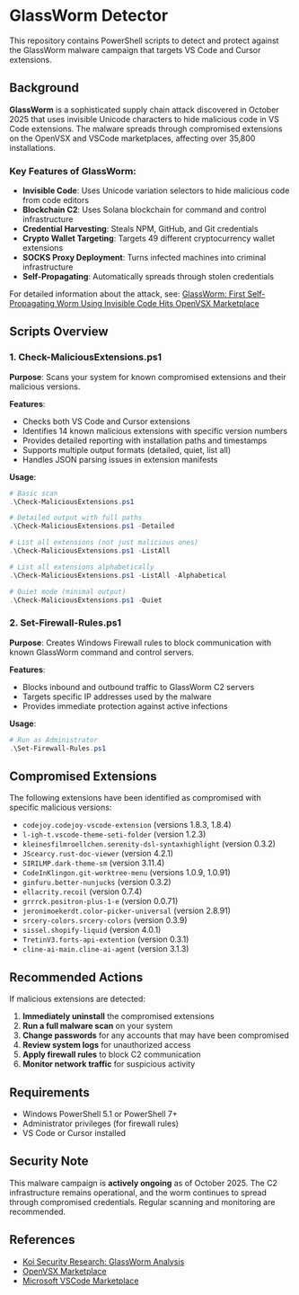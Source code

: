 # GlassWorm Detector

This repository contains PowerShell scripts to detect and protect against the GlassWorm malware campaign that targets VS Code and Cursor extensions.

## Background

**GlassWorm** is a sophisticated supply chain attack discovered in October 2025 that uses invisible Unicode characters to hide malicious code in VS Code extensions. The malware spreads through compromised extensions on the OpenVSX and VSCode marketplaces, affecting over 35,800 installations.

### Key Features of GlassWorm:
- **Invisible Code**: Uses Unicode variation selectors to hide malicious code from code editors
- **Blockchain C2**: Uses Solana blockchain for command and control infrastructure
- **Credential Harvesting**: Steals NPM, GitHub, and Git credentials
- **Crypto Wallet Targeting**: Targets 49 different cryptocurrency wallet extensions
- **SOCKS Proxy Deployment**: Turns infected machines into criminal infrastructure
- **Self-Propagating**: Automatically spreads through stolen credentials

For detailed information about the attack, see: [GlassWorm: First Self-Propagating Worm Using Invisible Code Hits OpenVSX Marketplace](https://www.koi.ai/blog/glassworm-first-self-propagating-worm-using-invisible-code-hits-openvsx-marketplace)

## Scripts Overview

### 1. Check-MaliciousExtensions.ps1
**Purpose**: Scans your system for known compromised extensions and their malicious versions.

**Features**:
- Checks both VS Code and Cursor extensions
- Identifies 14 known malicious extensions with specific version numbers
- Provides detailed reporting with installation paths and timestamps
- Supports multiple output formats (detailed, quiet, list all)
- Handles JSON parsing issues in extension manifests

**Usage**:
```powershell
# Basic scan
.\Check-MaliciousExtensions.ps1

# Detailed output with full paths
.\Check-MaliciousExtensions.ps1 -Detailed

# List all extensions (not just malicious ones)
.\Check-MaliciousExtensions.ps1 -ListAll

# List all extensions alphabetically
.\Check-MaliciousExtensions.ps1 -ListAll -Alphabetical

# Quiet mode (minimal output)
.\Check-MaliciousExtensions.ps1 -Quiet
```

### 2. Set-Firewall-Rules.ps1
**Purpose**: Creates Windows Firewall rules to block communication with known GlassWorm command and control servers.

**Features**:
- Blocks inbound and outbound traffic to GlassWorm C2 servers
- Targets specific IP addresses used by the malware
- Provides immediate protection against active infections

**Usage**:
```powershell
# Run as Administrator
.\Set-Firewall-Rules.ps1
```

## Compromised Extensions

The following extensions have been identified as compromised with specific malicious versions:

- `codejoy.codejoy-vscode-extension` (versions 1.8.3, 1.8.4)
- `l-igh-t.vscode-theme-seti-folder` (version 1.2.3)
- `kleinesfilmroellchen.serenity-dsl-syntaxhighlight` (version 0.3.2)
- `JScearcy.rust-doc-viewer` (version 4.2.1)
- `SIRILMP.dark-theme-sm` (version 3.11.4)
- `CodeInKlingon.git-worktree-menu` (versions 1.0.9, 1.0.91)
- `ginfuru.better-nunjucks` (version 0.3.2)
- `ellacrity.recoil` (version 0.7.4)
- `grrrck.positron-plus-1-e` (version 0.0.71)
- `jeronimoekerdt.color-picker-universal` (version 2.8.91)
- `srcery-colors.srcery-colors` (version 0.3.9)
- `sissel.shopify-liquid` (version 4.0.1)
- `TretinV3.forts-api-extention` (version 0.3.1)
- `cline-ai-main.cline-ai-agent` (version 3.1.3)

## Recommended Actions

If malicious extensions are detected:

1. **Immediately uninstall** the compromised extensions
2. **Run a full malware scan** on your system
3. **Change passwords** for any accounts that may have been compromised
4. **Review system logs** for unauthorized access
5. **Apply firewall rules** to block C2 communication
6. **Monitor network traffic** for suspicious activity

## Requirements

- Windows PowerShell 5.1 or PowerShell 7+
- Administrator privileges (for firewall rules)
- VS Code or Cursor installed

## Security Note

This malware campaign is **actively ongoing** as of October 2025. The C2 infrastructure remains operational, and the worm continues to spread through compromised credentials. Regular scanning and monitoring are recommended.

## References

- [Koi Security Research: GlassWorm Analysis](https://www.koi.ai/blog/glassworm-first-self-propagating-worm-using-invisible-code-hits-openvsx-marketplace)
- [OpenVSX Marketplace](https://open-vsx.org/)
- [Microsoft VSCode Marketplace](https://marketplace.visualstudio.com/)
